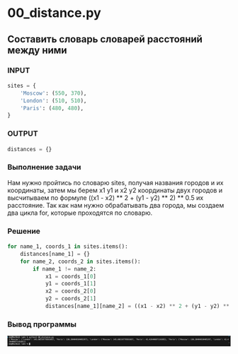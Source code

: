 # 00_distance.py
## Составить словарь словарей расстояний между ними
### INPUT

```python
sites = {
    'Moscow': (550, 370),
    'London': (510, 510),
    'Paris': (480, 480),
}
```

### OUTPUT 
```python
distances = {}
```

### Выполнение задачи
Нам нужно пройтись по словарю sites, получая названия городов и их координаты, затем мы берем x1 y1 и x2 y2 координаты двух городов и высчитываем по формуле ((x1 - x2) ** 2 + (y1 - y2) ** 2) ** 0.5 их расстояние. 
Так как нам нужно обрабатывать два города, мы создаем два цикла for, которые проходятся по словарю.

### Решение
```python
for name_1, coords_1 in sites.items():
    distances[name_1] = {}
    for name_2, coords_2 in sites.items():
        if name_1 != name_2:
            x1 = coords_1[0]
            y1 = coords_1[1]
            x2 = coords_2[0]
            y2 = coords_2[1]
            distances[name_1][name_2] = ((x1 - x2) ** 2 + (y1 - y2) ** 2) ** 0.5
```

### Вывод программы
![alt text](screenshots/image.png)